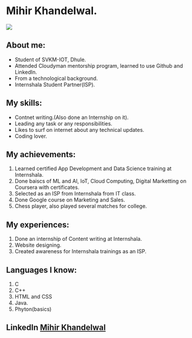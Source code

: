 # Mihir Khandelwal.
![](https://avatars2.githubusercontent.com/u/65017371?s=460&u=d68a8b871afad1c09ba3a0f599110bf1c879cc7e&v=4)
## About me:
- Student of SVKM-IOT, Dhule.
- Attended Cloudyman mentorship program, learned to use Github and LinkedIn. 
- From a technological background.
- Internshala Student Partner(ISP).

## My skills:
- Contnet writing.(Also done an Internship on it).
- Leading any task or any responsibilities.
- Likes to surf on internet about any technical updates.
- Coding lover.

## My achievements:
1. Learned certified App Development and Data Science training at Internshala.
2. Done baiscs of ML and AI, IoT, Cloud Computing, Digital Marketting on Coursera with certificates.
3. Selected as an ISP from Internshala from IT class.
4. Done Google course on Marketing and Sales.
5. Chess player, also played several matches for college.

## My experiences:
1. Done an internship of Content writing at Internshala. 
2. Website designing.
3. Created awareness for Internshala trainings as an ISP.

## Languages I know:
1. C
2. C++
3. HTML and CSS
4. Java.
5. Phyton(basics)

## LinkedIn [Mihir Khandelwal](https://www.linkedin.com/in/mihirkhandelwal/)
